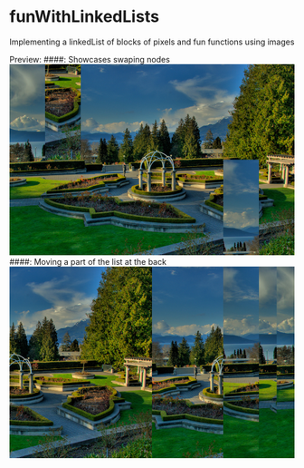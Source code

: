 # funWithLinkedLists
Implementing a linkedList of blocks of pixels and fun functions using images

Preview: 
####: Showcases swaping nodes
![](https://github.com/himanshuc71/funWithLinkedLists/blob/master/images/given-swapEasy.png)
####: Moving a part of the list at the back
![](https://github.com/himanshuc71/funWithLinkedLists/blob/master/images/given-moveToBack.png)
